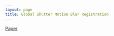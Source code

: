 ```yaml
---
layout: page
title: Global Shutter Motion Blur Registration
---
```


[Paper]("../pdf/2014_cvprw.pdf")

